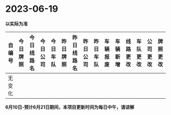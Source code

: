 # 2023-06-19

**以实际为准**

| 自编号      | 今日牌照      | 今日线路名 | 今日公司  | 今日车队 | 昨日牌照      | 昨日线路名 | 昨日公司  | 昨日车队 | 车辆报废 | 车辆新增 | 线路更改  | 车队更改  | 公司更改  | 牌照更改 |
|----------|-----------|-------|-------|------|-----------|-------|-------|------|------|------|-------|-------|-------|------|
| 无变化 |

**6月10日-预计6月21日期间，本项目更新时间为每日中午，请谅解**
